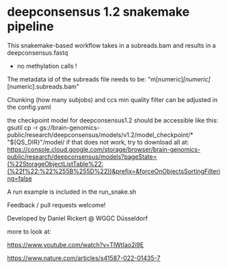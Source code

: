# deepconsensus 1.2 snakemake pipeline
This snakemake-based workflow takes in a subreads.bam and results in a deepconsensus.fastq
- no methylation calls !

The metadata id of the subreads file needs to be: "m[numeric]_[numeric]_[numeric].subreads.bam"

Chunking (how many subjobs) and ccs min quality filter can be adjusted in the config.yaml

the checkpoint model for deepconsensus1.2 should be accessible like this:
gsutil cp -r gs://brain-genomics-public/research/deepconsensus/models/v1.2/model_checkpoint/* "${QS_DIR}"/model/
if that does not work, try to download all at:
https://console.cloud.google.com/storage/browser/brain-genomics-public/research/deepconsensus/models?pageState=(%22StorageObjectListTable%22:(%22f%22:%22%255B%255D%22))&prefix=&forceOnObjectsSortingFiltering=false

A run example is included in the run_snake.sh

Feedback / pull requests welcome!

Developed by Daniel Rickert @ WGGC Düsseldorf

more to look at:

https://www.youtube.com/watch?v=TlWtIao2i9E

https://www.nature.com/articles/s41587-022-01435-7
